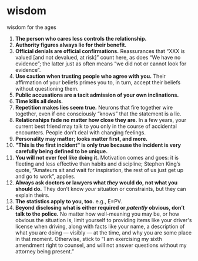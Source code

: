 # wisdom
wisdom for the ages

1. **The person who cares less controls the relationship.**
2. **Authority figures always lie for their benefit.**
3. **Official denials are official confirmations.** Reassurances that “XXX is valued [and not devalued, at risk]” count here, as does “We have no evidence”; the latter just as often means “we did not or cannot look for evidence”.
4. **Use caution when trusting people who agree with you.** Their affirmation of your beliefs primes you to, in turn, accept their beliefs without questioning them.
5. **Public accusations are a tacit admission of your own inclinations.**
6. **Time kills all deals.**
7. **Repetition makes lies seem true.** Neurons that fire together wire together, even if one consciously “knows” that the statement is a lie.
8. **Relationships fade no matter how close they are.** In a few years, your current best friend may talk to you only in the course of accidental encounters. People don’t deal with changing feelings.
9. **Personality may matter; looks matter first, and more.**
10. **"This is the first incident" is only true because the incident is very carefully being defined to be unique.**
11. **You will not ever feel like doing it.** Motivation comes and goes: it is fleeting and less effective than habits and discipline; Stephen King’s quote, “Amateurs sit and wait for inspiration, the rest of us just get up and go to work”, applies.
12. **Always ask doctors or lawyers what *they* would do, not what you should do.** They don’t know *your* situation or constraints, but they can explain theirs.
13. **The statistics apply to you, too.**  e.g., E=PV.  
14. **Beyond disclosing what is either required or *patently* obvious, don’t talk to the police.** No matter how well-meaning you may be, or how obvious the situation is, limit yourself to providing items like your driver's license when driving, along with facts like your name, a description of what you are doing — visibly — at the time, and why you are some place in that moment. Otherwise, stick to “I am exercising my sixth amendment right to counsel, and will not answer questions without my attorney being present.”
